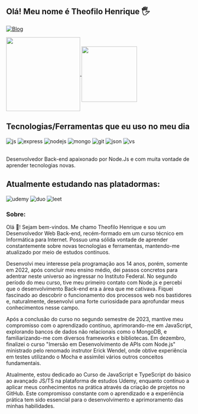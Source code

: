 ## Olá! Meu nome é Theofilo Henrique 🖐️

[![Blog](https://img.shields.io/badge/LinkedIn-0077B5?style=for-the-badge&logo=linkedin&logoColor=white)](https://www.linkedin.com/in/theofilo-henrique-375b692a8/)

<a href="https://github.com/TheofiloHenrique/github-readme-stats">
  <img height=200 align="center" src="https://github-readme-stats.vercel.app/api?username=TheofiloHenrique&rank_icon=github&show_icons=true&theme=highcontrast&count_private=true" />
</a>
<a href="https://github.com/TheofiloHenrique/convoychat">
  <img height=150 align="center" src="https://github-readme-stats.vercel.app/api/top-langs/?username=TheofiloHenrique&hide_progress=true&theme=highcontrast" />
</a>


## Tecnologias/Ferramentas que eu uso no meu dia

<div style="display: inline_block">
 
 
  <img align="center" alt="js" src="https://img.shields.io/badge/JavaScript-323330?style=for-the-badge&logo=javascript&logoColor=F7DF1E" />
  <img align="center" alt="express" src="https://img.shields.io/badge/Express.js-404D59?style=for-the-badge" />
  <img align="center" alt="nodejs" src="https://img.shields.io/badge/Node.js-43853D?style=for-the-badge&logo=node.js&logoColor=white" />
  <img align="center" alt="mongo" src="https://img.shields.io/badge/MongoDB-4EA94B?style=for-the-badge&logo=mongodb&logoColor=white" />
  <img align="center" alt="git" src="https://img.shields.io/badge/GIT-E44C30?style=for-the-badge&logo=git&logoColor=white" />
  <img align="center" alt="json" src="https://img.shields.io/badge/json%20web%20tokens-323330?style=for-the-badge&logo=json-web-tokens&logoColor=pink" />
  <img align="center" alt="vs" src="https://img.shields.io/badge/Visual_Studio_Code-0078D4?style=for-the-badge&logo=visual%20studio%20code&logoColor=white" />
 
</div><br/>
 
Desenvolvedor Back-end apaixonado por Node.Js e com muita vontade de aprender tecnologias novas.


## Atualmente estudando nas platadormas:

<img align="center" alt="udemy" src="https://img.shields.io/badge/Udemy-EC5252?style=for-the-badge&logo=Udemy&logoColor=white" />
<img align="center" alt="duo" src="https://img.shields.io/badge/Duolingo-58CC02?style=for-the-badge&logo=Duolingo&logoColor=white" />
<img align="center" alt="leet" src="https://img.shields.io/badge/-LeetCode-FFA116?style=for-the-badge&logo=LeetCode&logoColor=black" />


### Sobre:

Olá 👋! Sejam bem-vindos. Me chamo Theofilo Henrique e sou um Desenvolvedor Web Back-end, recém-formado em um curso técnico em Informática para Internet. Possuo uma sólida vontade de aprender constantemente sobre novas tecnologias e ferramentas, mantendo-me atualizado por meio de estudos contínuos.

Desenvolvi meu interesse pela programação aos 14 anos, porém, somente em 2022, após concluir meu ensino médio, dei passos concretos para adentrar neste universo ao ingressar no Instituto Federal. No segundo período do meu curso, tive meu primeiro contato com Node.js e percebi que o desenvolvimento Back-end era a área que me cativava. Fiquei fascinado ao descobrir o funcionamento dos processos web nos bastidores e, naturalmente, desenvolvi uma forte curiosidade para aprofundar meus conhecimentos nesse campo.

Após a conclusão do curso no segundo semestre de 2023, mantive meu compromisso com o aprendizado contínuo, aprimorando-me em JavaScript, explorando bancos de dados não relacionais como o MongoDB, e familiarizando-me com diversos frameworks e bibliotecas. Em dezembro, finalizei o curso "Imersão em Desenvolvimento de APIs com Node.js" ministrado pelo renomado instrutor Erick Wendel, onde obtive experiência em testes utilizando o Mocha e assimilei vários outros conceitos fundamentais.

Atualmente, estou dedicado ao Curso de JavaScript e TypeScript do básico ao avançado JS/TS na plataforma de estudos Udemy, enquanto continuo a aplicar meus conhecimentos na prática através da criação de projetos no GitHub. Este compromisso constante com o aprendizado e a experiência prática tem sido essencial para o desenvolvimento e aprimoramento das minhas habilidades.
